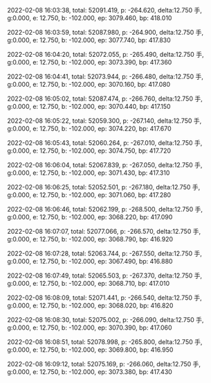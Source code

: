 2022-02-08 16:03:38, total: 52091.419, p: -264.620, delta:12.750 手, g:0.000, e: 12.750, b: -102.000, ep: 3079.460, bp: 418.010

2022-02-08 16:03:59, total: 52087.980, p: -264.900, delta:12.750 手, g:0.000, e: 12.750, b: -102.000, ep: 3077.740, bp: 417.830

2022-02-08 16:04:20, total: 52072.055, p: -265.490, delta:12.750 手, g:0.000, e: 12.750, b: -102.000, ep: 3073.390, bp: 417.360

2022-02-08 16:04:41, total: 52073.944, p: -266.480, delta:12.750 手, g:0.000, e: 12.750, b: -102.000, ep: 3070.160, bp: 417.080

2022-02-08 16:05:02, total: 52087.474, p: -266.760, delta:12.750 手, g:0.000, e: 12.750, b: -102.000, ep: 3070.440, bp: 417.150

2022-02-08 16:05:22, total: 52059.300, p: -267.140, delta:12.750 手, g:0.000, e: 12.750, b: -102.000, ep: 3074.220, bp: 417.670

2022-02-08 16:05:43, total: 52060.264, p: -267.010, delta:12.750 手, g:0.000, e: 12.750, b: -102.000, ep: 3074.750, bp: 417.720

2022-02-08 16:06:04, total: 52067.839, p: -267.050, delta:12.750 手, g:0.000, e: 12.750, b: -102.000, ep: 3071.430, bp: 417.310

2022-02-08 16:06:25, total: 52052.501, p: -267.180, delta:12.750 手, g:0.000, e: 12.750, b: -102.000, ep: 3071.060, bp: 417.280

2022-02-08 16:06:46, total: 52062.199, p: -268.500, delta:12.750 手, g:0.000, e: 12.750, b: -102.000, ep: 3068.220, bp: 417.090

2022-02-08 16:07:07, total: 52077.066, p: -266.570, delta:12.750 手, g:0.000, e: 12.750, b: -102.000, ep: 3068.790, bp: 416.920

2022-02-08 16:07:28, total: 52063.744, p: -267.550, delta:12.750 手, g:0.000, e: 12.750, b: -102.000, ep: 3067.490, bp: 416.880

2022-02-08 16:07:49, total: 52065.503, p: -267.370, delta:12.750 手, g:0.000, e: 12.750, b: -102.000, ep: 3068.710, bp: 417.010

2022-02-08 16:08:09, total: 52071.441, p: -266.540, delta:12.750 手, g:0.000, e: 12.750, b: -102.000, ep: 3068.020, bp: 416.820

2022-02-08 16:08:30, total: 52075.002, p: -266.090, delta:12.750 手, g:0.000, e: 12.750, b: -102.000, ep: 3070.390, bp: 417.060

2022-02-08 16:08:51, total: 52078.998, p: -265.800, delta:12.750 手, g:0.000, e: 12.750, b: -102.000, ep: 3069.800, bp: 416.950

2022-02-08 16:09:12, total: 52075.169, p: -266.060, delta:12.750 手, g:0.000, e: 12.750, b: -102.000, ep: 3073.380, bp: 417.430